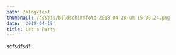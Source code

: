 ```yaml
---
path: /blog/test
thumbnail: /assets/bildschirmfoto-2018-04-28-um-15.00.24.png
date: '2018-04-18'
title: Let's Party
---
```

sdfsdfsdf
